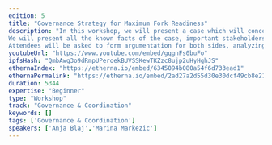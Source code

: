 ```yaml
---
edition: 5
title: "Governance Strategy for Maximum Fork Readiness"
description: "In this workshop, we will present a case which will concern a fictional blockchain with characteristics similar to Ethereum and a potential fork of that blockchain. Based on an imaginary event, but with realistic elements, the fork will be linked to the phenomenon of tech giants issuing their own currency.
We will present all the known facts of the case, important stakeholders, relevant circumstances of the fork, actions taken by individuals and the community as well as the rest of the information that influenced decisions taken by the involved parties. We will create three claims for each party which together form a dispute between primary blockchain community and the forked community. 
Attendees will be asked to form argumentation for both sides, analyzing and applying current customs, norms, and protocols with respect to crypto law and already existing practice in the blockchain community. The objective of the workshop is to form an interdisciplinary cooperation and practice combinations of expertise needed to create persuasive and complex argumentation. They will take into account practicalities, e.g. protocol design, the politics and efforts of stakeholders as well as the usual scenarios, communication management, expected public relation management, intellectual property hacks, and standard business ethics."
youtubeUrl: "https://www.youtube.com/embed/gqgnFs0buFo"
ipfsHash: "QmbAwg3o9dRmpUPeroekBUVSSKewTKZzc8ujp2uHyHghJS"
ethernaIndex: "https://etherna.io/embed/6345094b080a54f6d733ead1"
ethernaPermalink: "https://etherna.io/embed/2ad27a2d55d30e30dcf49cb8e216dd4336c7e57c34247416c07a6b8891831219"
duration: 5344
expertise: "Beginner"
type: "Workshop"
track: "Governance & Coordination"
keywords: []
tags: ['Governance & Coordination']
speakers: ['Anja Blaj','Marina Markezic']
---
```

